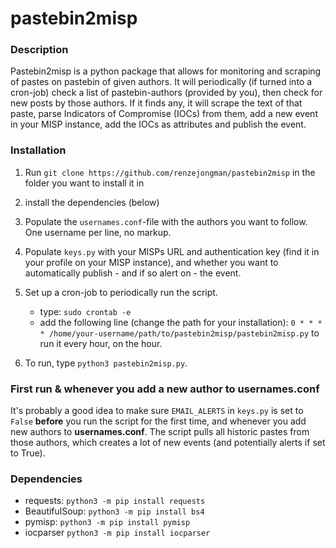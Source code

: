 # pastebin2misp

### Description
Pastebin2misp is a python package that allows for monitoring and scraping of pastes on pastebin of given authors.
It will periodically (if turned into a cron-job) check a list of pastebin-authors (provided by you), then check for new posts by those authors. If it finds any, it will scrape the text of that paste, parse Indicators of Compromise (IOCs) from them, add a new event in your MISP instance, add the IOCs as attributes and publish the event.

### Installation

1. Run `git clone https://github.com/renzejongman/pastebin2misp` in the folder you want to install it in
2. install the dependencies (below)
3. Populate the `usernames.conf`-file with the authors you want to follow. One username per line, no markup.
4. Populate `keys.py` with your MISPs URL and authentication key (find it in your profile on your MISP instance), and whether you want to automatically publish - and if so alert on - the event.
5. Set up a cron-job to periodically run the script.
	* type: `sudo crontab -e`
	* add the following line (change the path for your installation): `0 * * * * /home/your-username/path/to/pastebin2misp/pastebin2misp.py` to run it every hour, on the hour.

6. To run, type `python3 pastebin2misp.py`.

### First run & whenever you add a new author to usernames.conf

It's probably a good idea to make sure `EMAIL_ALERTS` in `keys.py` is set to `False` **before** you run the script for the first time, and whenever you add new authors to **usernames.conf**. The script pulls all historic pastes from those authors, which creates a lot of new events (and potentially alerts if set to True).
 
### Dependencies

* requests:		`python3 -m pip install requests`
* BeautifulSoup:	`python3 -m pip install bs4`
* pymisp:		`python3 -m pip install pymisp`
* iocparser		`python3 -m pip install iocparser`

